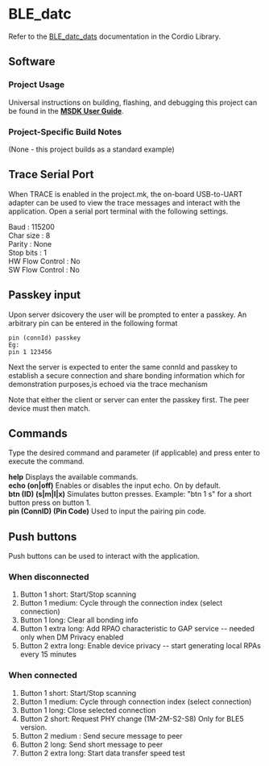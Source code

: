 # BLE_datc

Refer to the [BLE_datc_dats](../../../Libraries/Cordio/docs/Applications/BLE_datc_dats.md) documentation in the Cordio Library.

## Software

### Project Usage

Universal instructions on building, flashing, and debugging this project can be found in the **[MSDK User Guide](https://analog-devices-msdk.github.io/msdk/USERGUIDE/)**.

### Project-Specific Build Notes

(None - this project builds as a standard example)

## Trace Serial Port
When TRACE is enabled in the project.mk, the on-board USB-to-UART adapter can
be used to view the trace messages and interact with the application. Open a serial port terminal with
the following settings.

Baud            : 115200  
Char size       : 8  
Parity          : None  
Stop bits       : 1  
HW Flow Control : No  
SW Flow Control : No  

## Passkey input
Upon server dsicovery the user will be prompted to enter a passkey.
An arbitrary pin can be entered in the following format 
``` 
pin (connId) passkey
Eg: 
pin 1 123456

```
Next the server is expected to enter the same connId and passkey
to establish a secure connection and share bonding information
which for demonstration purposes,is echoed via the trace mechanism

Note that either the client or server can enter the passkey first.
The peer device must then match.

## Commands
Type the desired command and parameter (if applicable) and press enter to execute the command.  

__help__  Displays the available commands.  
__echo (on|off)__ Enables or disables the input echo. On by default.  
__btn (ID) (s|m|l|x)__ Simulates button presses. Example: "btn 1 s" for a short button press on button 1.  
__pin (ConnID) (Pin Code)__ Used to input the pairing pin code.  

## Push buttons
Push buttons can be used to interact with the application.

### When disconnected
1. Button 1 short: Start/Stop scanning
2. Button 1 medium: Cycle through the connection index (select connection)
3. Button 1 long: Clear all bonding info
4. Button 1 extra long: Add RPAO characteristic to GAP service -- needed only when DM Privacy enabled
5. Button 2 extra long: Enable device privacy -- start generating local RPAs every 15 minutes

### When connected
1. Button 1 short: Start/Stop scanning
2. Button 1 medium: Cycle through connection index (select connection)
3. Button 1 long: Close selected connection  
4. Button 2 short: Request PHY change (1M-2M-S2-S8) Only for BLE5 version.
5. Button 2 medium : Send secure message to peer
6. Button 2 long: Send short message to peer  
7. Button 2 extra long: Start data transfer speed test
